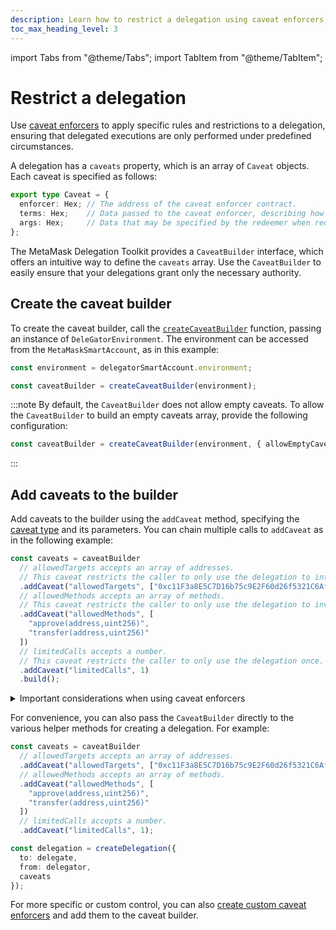 ```yaml
---
description: Learn how to restrict a delegation using caveat enforcers, and the available caveat types.
toc_max_heading_level: 3
---
```


import Tabs from "@theme/Tabs";
import TabItem from "@theme/TabItem";

# Restrict a delegation

Use [caveat enforcers](../../concepts/delegation/caveat-enforcers.md) to apply specific rules and restrictions
to a delegation, ensuring that delegated executions are only performed under predefined circumstances.

A delegation has a `caveats` property, which is an array of `Caveat` objects.
Each caveat is specified as follows:

```typescript
export type Caveat = {
  enforcer: Hex; // The address of the caveat enforcer contract.
  terms: Hex;    // Data passed to the caveat enforcer, describing how the redemption should be validated.
  args: Hex;     // Data that may be specified by the redeemer when redeeming the delegation (only used in limited cases).
};
```

The MetaMask Delegation Toolkit provides a `CaveatBuilder` interface, which offers an intuitive way to define the `caveats` array.
Use the `CaveatBuilder` to easily ensure that your delegations grant only the necessary authority.

## Create the caveat builder

To create the caveat builder, call the [`createCaveatBuilder`](../../reference/api/delegation.md#createcaveatbuilder) function, passing an instance of `DeleGatorEnvironment`.
The environment can be accessed from the `MetaMaskSmartAccount`, as in this example:

```typescript
const environment = delegatorSmartAccount.environment;

const caveatBuilder = createCaveatBuilder(environment);
```

:::note
By default, the `CaveatBuilder` does not allow empty caveats. To allow the `CaveatBuilder` to build an empty caveats array, provide the following configuration:

```typescript
const caveatBuilder = createCaveatBuilder(environment, { allowEmptyCaveats: true });
```
:::

## Add caveats to the builder

Add caveats to the builder using the `addCaveat` method, specifying the [caveat type](../../reference/caveats.md) and its parameters. You can chain multiple calls to `addCaveat` as in the following example:

```typescript
const caveats = caveatBuilder
  // allowedTargets accepts an array of addresses.
  // This caveat restricts the caller to only use the delegation to interact with the specified address.
  .addCaveat("allowedTargets", ["0xc11F3a8E5C7D16b75c9E2F60d26f5321C6Af5E92"]) 
  // allowedMethods accepts an array of methods.
  // This caveat restricts the caller to only use the delegation to invoke the specified methods.
  .addCaveat("allowedMethods", [
    "approve(address,uint256)",
    "transfer(address,uint256)"
  ])
  // limitedCalls accepts a number.
  // This caveat restricts the caller to only use the delegation once.
  .addCaveat("limitedCalls", 1)
  .build();
```

<details>
  <summary>Important considerations when using caveat enforcers</summary>
  <div>

  - Delegations without caveats are entirely permissive.
    It is crucial to add appropriate caveats to restrict the delegated authority sufficiently.
    Failing to do so could result in unintended access or actions.
  - Caveat enforcers safeguard the execution process but do not guarantee a final state post-redemption.
    Always combine caveat enforcers thoughtfully to create comprehensive protection.
  - When using multiple caveat enforcers that modify external contract states, the order matters.
    For example, if you include both [`NativeBalanceChangeEnforcer`](../../reference/caveats.md#nativebalancechange) to ensure a balance has increased and
    [`NativeTokenPaymentEnforcer`](../../reference/caveats.md#nativetokenpayment) to deduct from that balance,
    executing `NativeTokenPaymentEnforcer` first might cause `NativeBalanceChangeEnforcer` to fail validation.
    Consider the sequence of enforcers carefully when creating delegations with interdependent caveats.

  </div>
</details>

For convenience, you can also pass the `CaveatBuilder` directly to the various helper methods for creating a delegation. For example:

```typescript
const caveats = caveatBuilder
  // allowedTargets accepts an array of addresses.
  .addCaveat("allowedTargets", ["0xc11F3a8E5C7D16b75c9E2F60d26f5321C6Af5E92"]) 
  // allowedMethods accepts an array of methods.
  .addCaveat("allowedMethods", [
    "approve(address,uint256)",
    "transfer(address,uint256)"
  ])
  // limitedCalls accepts a number.
  .addCaveat("limitedCalls", 1);

const delegation = createDelegation({
  to: delegate,
  from: delegator,
  caveats
});
```

For more specific or custom control, you can also [create custom caveat enforcers](/tutorials/create-custom-caveat-enforcer)
and add them to the caveat builder.
